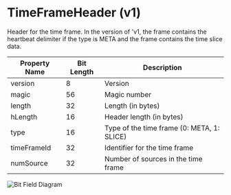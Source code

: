 # TimeFrameHeader (v1)

Header for the time frame. In the version of 'v1, the frame contains the heartbeat delimiter if the type is META and the frame contains the time slice data.

| Property Name | Bit Length | Description |
|---------------|------------|-------------|
| version | 8 | Version |
| magic | 56 | Magic number |
| length | 32 | Length (in bytes) |
| hLength | 16 | Header length (in bytes) |
| type | 16 | Type of the time frame (0: META, 1: SLICE) |
| timeFrameId | 32 | Identifier for the time frame |
| numSource | 32 | Number of sources in the time frame |

![Bit Field Diagram](png/header-timeframe-v1.png)
